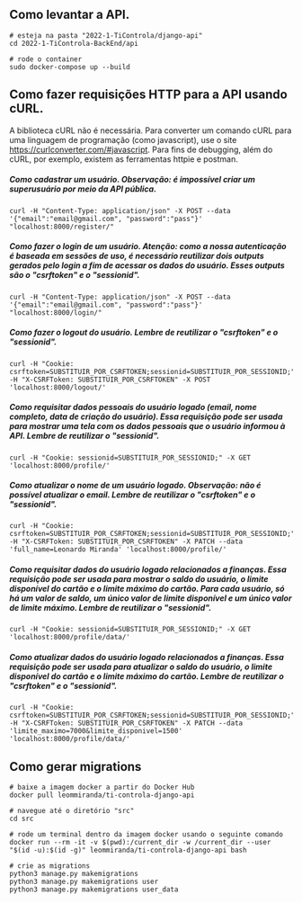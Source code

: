 ## Como levantar a API.

```
# esteja na pasta "2022-1-TiControla/django-api"
cd 2022-1-TiControla-BackEnd/api

# rode o container
sudo docker-compose up --build
```

## Como fazer requisições HTTP para a API usando cURL.
A biblioteca cURL não é necessária. Para converter um comando cURL para uma linguagem de programação (como javascript), use o site <https://curlconverter.com/#javascript>. Para fins de debugging, além do cURL, por exemplo, existem as ferramentas httpie e postman.


##### Como cadastrar um usuário. Observação: é impossível criar um superusuário por meio da API pública.

```
curl -H "Content-Type: application/json" -X POST --data '{"email":"email@gmail.com", "password":"pass"}' "localhost:8000/register/"
```

##### Como fazer o login de um usuário. Atenção: como a nossa autenticação é baseada em sessões de uso, é necessário reutilizar dois outputs gerados pelo login a fim de acessar os dados do usuário. Esses outputs são o "csrftoken" e o "sessionid".

```
curl -H "Content-Type: application/json" -X POST --data '{"email":"email@gmail.com", "password":"pass"}' "localhost:8000/login/"
```

##### Como fazer o logout do usuário. Lembre de reutilizar o "csrftoken" e o "sessionid".

```
curl -H "Cookie: csrftoken=SUBSTITUIR_POR_CSRFTOKEN;sessionid=SUBSTITUIR_POR_SESSIONID;" -H "X-CSRFToken: SUBSTITUIR_POR_CSRFTOKEN" -X POST 'localhost:8000/logout/'
```

##### Como requisitar dados pessoais do usuário logado (email, nome completo, data de criação do usuário). Essa requisição pode ser usada para mostrar uma tela com os dados pessoais que o usuário informou à API. Lembre de reutilizar o "sessionid".

```
curl -H "Cookie: sessionid=SUBSTITUIR_POR_SESSIONID;" -X GET 'localhost:8000/profile/'
```

##### Como atualizar o nome de um usuário logado. Observação: não é possível atualizar o email. Lembre de reutilizar o "csrftoken" e o "sessionid".

```
curl -H "Cookie: csrftoken=SUBSTITUIR_POR_CSRFTOKEN;sessionid=SUBSTITUIR_POR_SESSIONID;" -H "X-CSRFToken: SUBSTITUIR_POR_CSRFTOKEN" -X PATCH --data 'full_name=Leonardo Miranda' 'localhost:8000/profile/'
```

##### Como requisitar dados do usuário logado relacionados a finanças. Essa requisição pode ser usada para mostrar o saldo do usuário, o limite disponível do cartão e o limite máximo do cartão. Para cada usuário, só há um valor de saldo, um único valor de limite disponível e um único valor de limite máximo. Lembre de reutilizar o "sessionid".

```
curl -H "Cookie: sessionid=SUBSTITUIR_POR_SESSIONID;" -X GET 'localhost:8000/profile/data/'
```

##### Como atualizar dados do usuário logado relacionados a finanças. Essa requisição pode ser usada para atualizar o saldo do usuário, o limite disponível do cartão e o limite máximo do cartão. Lembre de reutilizar o "csrftoken" e o "sessionid".

```
curl -H "Cookie: csrftoken=SUBSTITUIR_POR_CSRFTOKEN;sessionid=SUBSTITUIR_POR_SESSIONID;" -H "X-CSRFToken: SUBSTITUIR_POR_CSRFTOKEN" -X PATCH --data 'limite_maximo=7000&limite_disponivel=1500' 'localhost:8000/profile/data/'
```


## Como gerar migrations

```
# baixe a imagem docker a partir do Docker Hub
docker pull leommiranda/ti-controla-django-api

# navegue até o diretório "src"
cd src

# rode um terminal dentro da imagem docker usando o seguinte comando
docker run --rm -it -v $(pwd):/current_dir -w /current_dir --user "$(id -u):$(id -g)" leommiranda/ti-controla-django-api bash

# crie as migrations
python3 manage.py makemigrations
python3 manage.py makemigrations user
python3 manage.py makemigrations user_data
```
